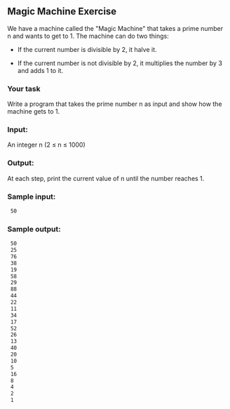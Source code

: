 ## Magic Machine Exercise

We have a machine called the "Magic Machine" that takes a prime number n and wants to get to 1. The machine can do two things:

- If the current number is divisible by 2, it halve it.

- If the current number is not divisible by 2, it multiplies the number by 3 and adds 1 to it.

### Your task
Write a program that takes the prime number n as input and show how the machine gets to 1.

### Input:

An integer n (2 ≤ n ≤ 1000)

### Output:

At each step, print the current value of n until the number reaches 1.

### Sample input:
```bash
 50
```

### Sample output:
```bash
 50
 25
 76
 38
 19
 58
 29
 88
 44
 22
 11
 34
 17
 52
 26
 13
 40
 20
 10
 5
 16
 8
 4
 2
 1
```
